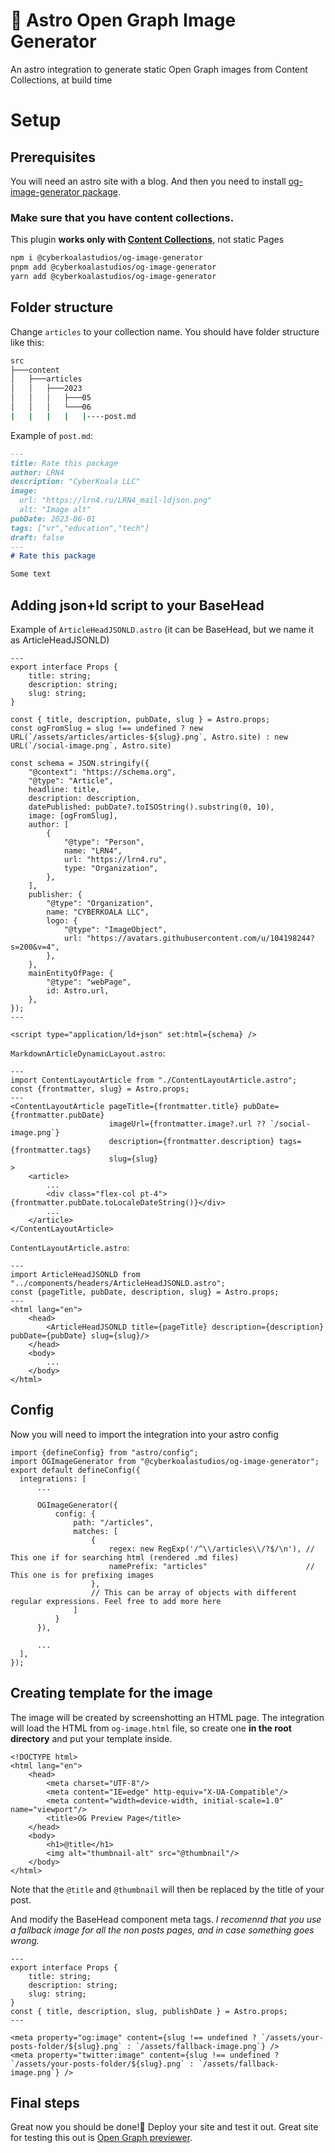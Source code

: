 # :rocket: Astro Open Graph Image Generator
An astro integration to generate static Open Graph images from Content Collections, at build time

# Setup
## Prerequisites

You will need an astro site with a blog. And then you need to install [og-image-generator package](https://www.npmjs.com/package/@cyberkoalastudios/og-image-generator).

### Make sure that you have content collections. 
This plugin **works only with [Content Collections](https://docs.astro.build/en/guides/content-collections/)**, not static Pages

```bash
npm i @cyberkoalastudios/og-image-generator
pnpm add @cyberkoalastudios/og-image-generator
yarn add @cyberkoalastudios/og-image-generator
```
 
## Folder structure
Change `articles` to your collection name. 
You should have folder structure like this:

```bash
src
├───content
│   ├───articles
│   │   ├───2023
│   │   │   ├───05
│   │   │   └───06
|   |   |   |   |----post.md
```

Example of `post.md`:
```markdown
---
title: Rate this package
author: LRN4
description: "CyberKoala LLC"
image:
  url: "https://lrn4.ru/LRN4_mail-ldjson.png"
  alt: "Image alt"
pubDate: 2023-06-01
tags: ["vr","education","tech"]
draft: false
---
# Rate this package

Some text
```

## Adding json+ld script to your BaseHead
Example of `ArticleHeadJSONLD.astro` (it can be BaseHead, but we name it as ArticleHeadJSONLD)

```astro
---
export interface Props {
    title: string;
    description: string;
    slug: string;
}

const { title, description, pubDate, slug } = Astro.props;
const ogFromSlug = slug !== undefined ? new URL(`/assets/articles/articles-${slug}.png`, Astro.site) : new URL(`/social-image.png`, Astro.site)

const schema = JSON.stringify({
    "@context": "https://schema.org",
    "@type": "Article",
    headline: title,
    description: description,
    datePublished: pubDate?.toISOString().substring(0, 10),
    image: [ogFromSlug],
    author: [
        {
            "@type": "Person",
            name: "LRN4",
            url: "https://lrn4.ru",
            type: "Organization",
        },
    ],
    publisher: {
        "@type": "Organization",
        name: "CYBERKOALA LLC",
        logo: {
            "@type": "ImageObject",
            url: "https://avatars.githubusercontent.com/u/104198244?s=200&v=4",
        },
    },
    mainEntityOfPage: {
        "@type": "webPage",
        id: Astro.url,
    },
});
---

<script type="application/ld+json" set:html={schema} />
```

`MarkdownArticleDynamicLayout.astro`:
```astro
---
import ContentLayoutArticle from "./ContentLayoutArticle.astro";
const {frontmatter, slug} = Astro.props;
---
<ContentLayoutArticle pageTitle={frontmatter.title} pubDate={frontmatter.pubDate}
                      imageUrl={frontmatter.image?.url ?? `/social-image.png`}
                      description={frontmatter.description} tags={frontmatter.tags}
                      slug={slug}
>
    <article>
        ...
        <div class="flex-col pt-4">{frontmatter.pubDate.toLocaleDateString()}</div>
        ...
    </article>
</ContentLayoutArticle>
```

`ContentLayoutArticle.astro`:
```astro
---
import ArticleHeadJSONLD from "../components/headers/ArticleHeadJSONLD.astro";
const {pageTitle, pubDate, description, slug} = Astro.props;
---
<html lang="en">
    <head>
        <ArticleHeadJSONLD title={pageTitle} description={description} pubDate={pubDate} slug={slug}/>
    </head>
    <body>
        ...
    </body>
</html>
````

## Config
Now you will need to import the integration into your astro config

```astro
import {defineConfig} from "astro/config";
import OGImageGenerator from "@cyberkoalastudios/og-image-generator";
export default defineConfig({
  integrations: [
      ...
          
      OGImageGenerator({
          config: {
              path: "/articles",
              matches: [
                  {
                      regex: new RegExp('/^\\/articles\\/?$/\n'), // This one if for searching html (rendered .md files)
                      namePrefix: "articles"                      // This one is for prefixing images
                  },
                  // This can be array of objects with different regular expressions. Feel free to add more here
              ]
          }
      }),
      
      ...
  ],
});
```

## Creating template for the image

The image will be created by screenshotting an HTML page. The integration will load the HTML from `og-image.html` file, so create one **in the root directory** and put your template inside.

```astro
<!DOCTYPE html>
<html lang="en">
    <head>
        <meta charset="UTF-8"/>
        <meta content="IE=edge" http-equiv="X-UA-Compatible"/>
        <meta content="width=device-width, initial-scale=1.0" name="viewport"/>
        <title>OG Preview Page</title>
    </head>
    <body>
        <h1>@title</h1>
        <img alt="thumbnail-alt" src="@thumbnail"/>
    </body>
</html>

```

Note that the `@title` and `@thumbnail` will then be replaced by the title of your post.


And modify the BaseHead component meta tags.
_I recomennd that you use a fallback image for all the non posts pages, and in case something goes wrong._

```astro
---
export interface Props {
	title: string;
	description: string;
	slug: string;
}
const { title, description, slug, publishDate } = Astro.props;
---

<meta property="og:image" content={slug !== undefined ? `/assets/your-posts-folder/${slug}.png` : `/assets/fallback-image.png`} />
<meta property="twitter:image" content={slug !== undefined ? `/assets/your-posts-folder/${slug}.png` : `/assets/fallback-image.png`} />
```


## Final steps

Great now you should be done!🎉 Deploy your site and test it out. Great site for testing this out is [Open Graph previewer](https://www.opengraph.xyz/).



